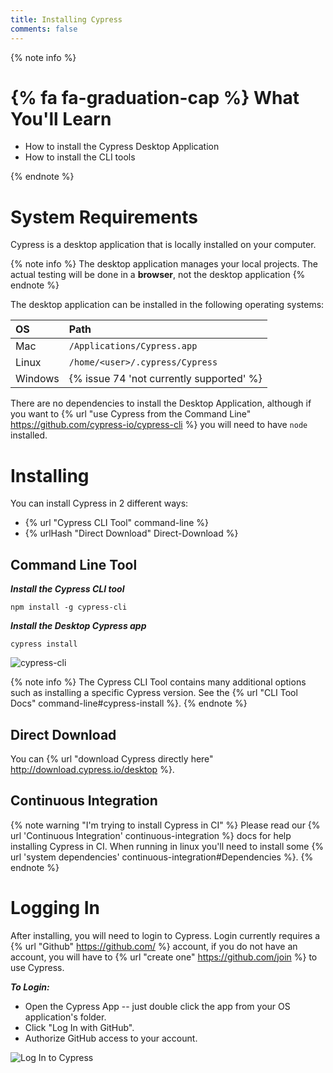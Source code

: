 ```yaml
---
title: Installing Cypress
comments: false
---
```


{% note info %}
# {% fa fa-graduation-cap %} What You'll Learn

- How to install the Cypress Desktop Application
- How to install the CLI tools

{% endnote %}

# System Requirements

Cypress is a desktop application that is locally installed on your computer.

{% note info %}
The desktop application manages your local projects. The actual testing will be done in a **browser**, not the desktop application
{% endnote %}

The desktop application can be installed in the following operating systems:

OS | Path
:--- | :---
Mac  | `/Applications/Cypress.app`
Linux  | `/home/<user>/.cypress/Cypress`
Windows  | {% issue 74 'not currently supported' %}

There are no dependencies to install the Desktop Application, although if you want to {% url "use Cypress from the Command Line" https://github.com/cypress-io/cypress-cli %} you will need to have `node` installed.

# Installing

You can install Cypress in 2 different ways:

* {% url "Cypress CLI Tool" command-line %}
* {% urlHash "Direct Download" Direct-Download %}

## Command Line Tool

***Install the Cypress CLI tool***

```shell
npm install -g cypress-cli
```

***Install the Desktop Cypress app***

```shell
cypress install
```

![cypress-cli](/img/guides/install-cypress-in-command-line.gif)

{% note info %}
The Cypress CLI Tool contains many additional options such as installing a specific Cypress version. See the {% url "CLI Tool Docs" command-line#cypress-install %}.
{% endnote %}

## Direct Download

You can {% url "download Cypress directly here" http://download.cypress.io/desktop %}.

## Continuous Integration

{% note warning "I'm trying to install Cypress in CI" %}
Please read our {% url 'Continuous Integration' continuous-integration %} docs for help installing Cypress in CI. When running in linux you'll need to install some {% url 'system dependencies' continuous-integration#Dependencies %}.
{% endnote %}

# Logging In

After installing, you will need to login to Cypress. Login currently requires a {% url "Github" https://github.com/ %} account, if you do not have an account, you will have to {% url "create one" https://github.com/join %} to use Cypress.

***To Login:***

- Open the Cypress App -- just double click the app from your OS application's folder.
- Click "Log In with GitHub".
- Authorize GitHub access to your account.

![Log In to Cypress](/img/guides/log-in-to-cypress-screen.png)
